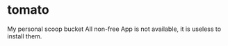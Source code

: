 # tomato
My personal scoop bucket
All non-free App is not available, it is useless to install them.
